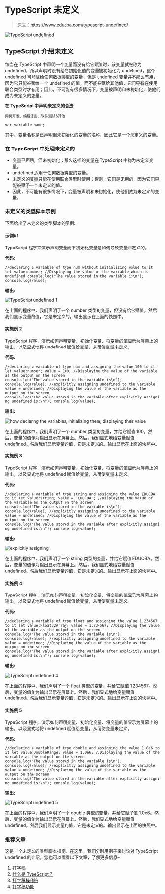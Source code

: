 # TypeScript 未定义

> 原文：<https://www.educba.com/typescript-undefined/>

![TypeScript undefined](img/22902f4af6f29ed21e6a7adbf9505e5c.png)



## TypeScript 介绍未定义

每当在 TypeScript 中声明一个变量而没有给它赋值时，该变量就被称为 undefined，所以声明时没有给它初始化值的变量被初始化为 undefined，这个 undefined 可以赋给任何数据类型的变量，但是 undefined 变量并不那么有用，因为它只能被赋给一个 undefined 的值，而不能被赋给其他值，它们只有在使用联合类型时才有用；因此，不可能有很多情况下，变量被声明和未初始化，使他们成为未定义的变量。

**在 TypeScript 中声明未定义的语法:**

<small>网页开发、编程语言、软件测试&其他</small>

`var variable_name;`

其中，变量名称是已声明但未初始化的变量的名称，因此它是一个未定义的变量。

### 在 TypeScript 中处理未定义的

*   变量已声明，但未初始化；那么这样的变量在 TypeScript 中称为未定义变量。
*   undefined 适用于任何数据类型的变量。
*   未定义的变量只能在使用联合类型时使用；否则，它们是无用的，因为它们只能被赋予一个未定义的值。
*   因此，不可能有很多情况下，变量被声明和未初始化，使他们成为未定义的变量。

### 未定义的类型脚本示例

下面给出了未定义的类型脚本的示例:

#### 示例#1

TypeScript 程序来演示声明变量而不初始化变量是如何导致变量未定义的。

**代码:**

`//declaring a variable of type num without initializing value to it
let value:number;
//Displaying the value of the variable which is undefined
console.log("The value stored in the variable is\n");
console.log(value);`

**输出:**

![TypeScript undefined 1](img/f0502f4f191d30d4d140df8eab781978.png)



在上面的程序中，我们声明了一个 number 类型的变量，但没有给它赋值。然后我们显示变量的值，它是未定义的。输出显示在上面的快照中。

#### 实施例 2

TypeScript 程序，演示如何声明变量、初始化变量、将变量的值显示为屏幕上的输出，以及显式地将 undefined 赋值给变量，从而使变量未定义。

**代码:**

`//declaring a variable of type num and assigning the value 100 to it
let value:number;
value = 100;
//Displaying the value of the variable as the output on the screen
console.log("The value stored in the variable is\n");
console.log(value);
//explicitly assigning undefined to the variable
value = undefined;
//Displaying the value of the variable as the output on the screen
console.log("The value stored in the variable after explicitly assigning undefined is:\n");
console.log(value);`

**输出:**

![how declaring the variables, initializing them, displaying their value](img/295ac50611c64115bb207242dab0dde6.png)



在上面的程序中，我们声明了一个 number 类型的变量，并给它赋值 100。然后，变量的值作为输出显示在屏幕上。然后，我们显式地给变量赋值 undefined。然后我们显示变量的值，它是未定义的。输出显示在上面的快照中。

#### 实施例 3

TypeScript 程序，演示如何声明变量、初始化变量、将变量的值显示为屏幕上的输出，以及显式地将 undefined 赋值给变量，从而使变量未定义。

**代码:**

`//declaring a variable of type string and assigning the value EDUCBA to it
let value:string;
value = “EDUCBA”;
//Displaying the value of the variable as the output on the screen
console.log("The value stored in the variable is\n");
console.log(value);
//explicitly assigning undefined to the variable
value = undefined;
//Displaying the value of the variable as the output on the screen
console.log("The value stored in the variable after explicitly assigning undefined is:\n");
console.log(value);`

**输出:**

![explicitly assigning](img/9a4348c134dab3ab6e5b2e7576c914c0.png)



在上面的程序中，我们声明了一个 string 类型的变量，并给它赋值 EDUCBA。然后，变量的值作为输出显示在屏幕上。然后，我们显式地给变量赋值 undefined。然后我们显示变量的值，它是未定义的。输出显示在上面的快照中。

#### 实施例 4

TypeScript 程序，演示如何声明变量、初始化变量、将变量的值显示为屏幕上的输出，以及显式地将 undefined 赋值给变量，从而使变量未定义。

**代码:**

`//declaring a variable of type float and assigning the value 1.234567 to it
let value:Float32Array;
value = 1.234567;
//Displaying the value of the variable as the output on the screen
console.log("The value stored in the variable is\n");
console.log(value);
//explicitly assigning undefined to the variable
value = undefined;
//Displaying the value of the variable as the output on the screen
console.log("The value stored in the variable after explicitly assigning undefined is:\n");
console.log(value);`

**输出:**

![TypeScript undefined 4](img/73b7950629e0f398561aa29f1fa0394f.png)



在上面的程序中，我们声明了一个 float 类型的变量，并给它赋值 1.234567。然后，变量的值作为输出显示在屏幕上。然后，我们显式地给变量赋值 undefined。然后我们显示变量的值，它是未定义的。输出显示在上面的快照中。

#### 实施例 5

TypeScript 程序，演示如何声明变量、初始化变量、将变量的值显示为屏幕上的输出，以及显式地将 undefined 赋值给变量，从而使变量未定义。

**代码:**

`//declaring a variable of type double and assigning the value 1.0e6 to it
let value:DoubleRange;
value = 1.0e6;
//Displaying the value of the variable as the output on the screen
console.log("The value stored in the variable is\n");
console.log(value);
//explicitly assigning undefined to the variable
value = undefined;
//Displaying the value of the variable as the output on the screen
console.log("The value stored in the variable after explicitly assigning undefined is:\n");
console.log(value);`

**输出:**

![TypeScript undefined 5](img/48bd93cab411ef49d3e6e40f12502b6f.png)



在上面的程序中，我们声明了一个 double 类型的变量，并给它赋了值 1.0e6。然后，变量的值作为输出显示在屏幕上。然后，我们显式地给变量赋值 undefined。然后我们显示变量的值，它是未定义的。输出显示在上面的快照中。

### 推荐文章

这是一个未定义的类型脚本指南。在这里，我们分别用例子来讨论对 TypeScript undefined 的介绍。您也可以看看以下文章，了解更多信息–

1.  [打字稿](https://www.educba.com/course/typescript/)
2.  [什么是 TypeScript？](https://www.educba.com/what-is-typescript/)
3.  [打字稿操作符](https://www.educba.com/typescript-operators/)
4.  [打字稿功能](https://www.educba.com/typescript-functions/)





